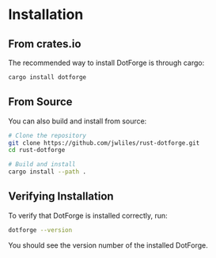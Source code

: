 # Installation

## From crates.io

The recommended way to install DotForge is through cargo:

```bash
cargo install dotforge
```

## From Source

You can also build and install from source:

```bash
# Clone the repository
git clone https://github.com/jwliles/rust-dotforge.git
cd rust-dotforge

# Build and install
cargo install --path .
```

## Verifying Installation

To verify that DotForge is installed correctly, run:

```bash
dotforge --version
```

You should see the version number of the installed DotForge.